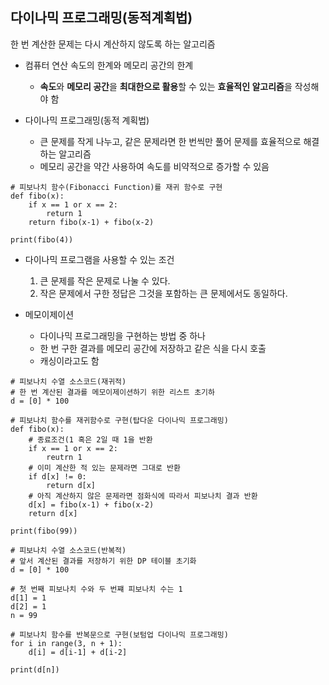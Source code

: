 ## 다이나믹 프로그래밍(동적계획법)
한 번 계산한 문제는 다시 계산하지 않도록 하는 알고리즘


* 컴퓨터 연산 속도의 한계와 메모리 공간의 한계
    * **속도**와 **메모리 공간**을 **최대한으로 활용**할 수 있는 **효율적인 알고리즘**을 작성해야 함

* 다이나믹 프로그래밍(동적 계획법)
    * 큰 문제를 작게 나누고, 같은 문제라면 한 번씩만 풀어 문제를 효율적으로 해결하는 알고리즘
    * 메모리 공간을 약간 사용하여 속도를 비약적으로 증가할 수 있음
    
```buildoutcfg
# 피보나치 함수(Fibonacci Function)를 재귀 함수로 구현
def fibo(x):
    if x == 1 or x == 2:
        return 1
    return fibo(x-1) + fibo(x-2)

print(fibo(4))
```

* 다이나믹 프로그램을 사용할 수 있는 조건
    1. 큰 문제를 작은 문제로 나눌 수 있다.
    2. 작은 문제에서 구한 정답은 그것을 포함하는 큰 문제에서도 동일하다.
    
* 메모이제이션
    * 다이나믹 프로그래밍을 구현하는 방법 중 하나
    * 한 번 구한 결과를 메모리 공간에 저장하고 같은 식을 다시 호출
    * 캐싱이라고도 함
```buildoutcfg
# 피보나치 수열 소스코드(재귀적)
# 한 번 계산된 결과를 메모이제이션하기 위한 리스트 초기하
d = [0] * 100

# 피보나치 함수를 재귀함수로 구현(탑다운 다이나믹 프로그래밍)
def fibo(x):
    # 종료조건(1 혹은 2일 때 1을 반환
    if x == 1 or x == 2:
        reutrn 1
    # 이미 계산한 적 있는 문제라면 그대로 반환
    if d[x] != 0:
        return d[x]
    # 아직 계산하지 않은 문제라면 점화식에 따라서 피보나치 결과 반환
    d[x] = fibo(x-1) + fibo(x-2)
    return d[x]

print(fibo(99))
```

```buildoutcfg
# 피보나치 수열 소스코드(반복적)
# 앞서 계산된 결과를 저장하기 위한 DP 테이블 초기화
d = [0] * 100

# 첫 번째 피보나치 수와 두 번쨰 피보나치 수는 1
d[1] = 1
d[2] = 1
n = 99

# 피보나치 함수를 반복문으로 구현(보텀업 다이나믹 프로그래밍)
for i in range(3, n + 1):
    d[i] = d[i-1] + d[i-2]

print(d[n])
```